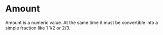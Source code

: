 # Amount #

Amount is a numeric value. At the same time it must be convertible into a simple fraction like 1 1/2 or 2/3.